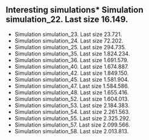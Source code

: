 ## Interesting simulations* Simulation simulation_22. Last size 16.149.
* Simulation simulation_23. Last size 23.721.
* Simulation simulation_24. Last size 72.202.
* Simulation simulation_25. Last size 294.735.
* Simulation simulation_35. Last size 1.824.234.
* Simulation simulation_36. Last size 1.691.579.
* Simulation simulation_40. Last size 1.674.887.
* Simulation simulation_42. Last size 1.849.150.
* Simulation simulation_45. Last size 1.581.904.
* Simulation simulation_47. Last size 1.584.586.
* Simulation simulation_48. Last size 1.655.416.
* Simulation simulation_52. Last size 1.604.013.
* Simulation simulation_53. Last size 2.184.383.
* Simulation simulation_54. Last size 2.261.563.
* Simulation simulation_55. Last size 2.325.292.
* Simulation simulation_57. Last size 2.099.566.
* Simulation simulation_58. Last size 2.013.813.
